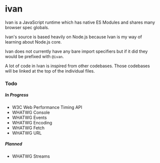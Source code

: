 # ivan

Ivan is a JavaScript runtime which has native ES Modules and shares many browser spec globals.

Ivan's source is based heavily on Node.js because Ivan is my way of learning about Node.js core.

Ivan does not currently have any bare import specifiers but if it did they would be prefixed with `@ivan`.

A lot of code in Ivan is inspired from other codebases. Those codebases will be linked at the top of the individual files.

### Todo

##### In Progress

- W3C Web Performance Timing API
- WHATWG Console
- WHATWG Events
- WHATWG Encoding
- WHATWG Fetch
- WHATWG URL

##### Planned

- WHATWG Streams

